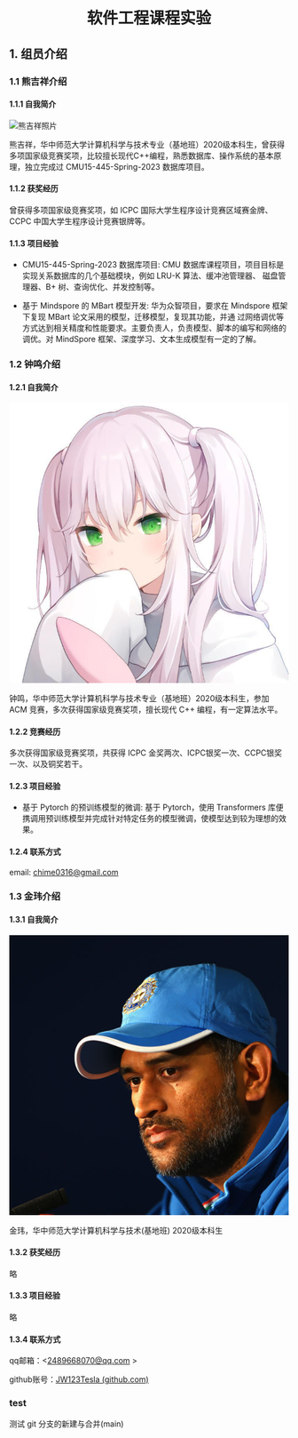 # <center> 软件工程课程实验 </center>

## 1. 组员介绍
### 1.1 熊吉祥介绍

#### 1.1.1 自我简介
![熊吉祥照片](./imgs/JixiangXiong.JPG)

熊吉祥，华中师范大学计算机科学与技术专业（基地班）2020级本科生，曾获得多项国家级竞赛奖项，比较擅长现代C++编程，熟悉数据库、操作系统的基本原理，独立完成过 CMU15-445-Spring-2023 数据库项目。

#### 1.1.2 获奖经历

曾获得多项国家级竞赛奖项，如 ICPC 国际大学生程序设计竞赛区域赛金牌、CCPC 中国大学生程序设计竞赛银牌等。

#### 1.1.3 项目经验

- CMU15-445-Spring-2023 数据库项目:
CMU 数据库课程项目，项目目标是实现关系数据库的几个基础模块，例如 LRU-K 算法、缓冲池管理器、
磁盘管理器、B+ 树、查询优化、并发控制等。

- 基于 Mindspore 的 MBart 模型开发:
华为众智项目，要求在 Mindspore 框架下复现 MBart 论文采用的模型，迁移模型，复现其功能，并通
过网络调优等方式达到相关精度和性能要求。主要负责人，负责模型、脚本的编写和网络的调优。对
MindSpore 框架、深度学习、文本生成模型有一定的了解。


### 1.2 钟鸣介绍

#### 1.2.1 自我简介
![钟鸣照片](./imgs/MingZhong.JPG)

钟鸣，华中师范大学计算机科学与技术专业（基地班）2020级本科生，参加 ACM 竞赛，多次获得国家级竞赛奖项，擅长现代 C++ 编程，有一定算法水平。

#### 1.2.2 竞赛经历

多次获得国家级竞赛奖项，共获得 ICPC 金奖两次、ICPC银奖一次、CCPC银奖一次、以及铜奖若干。

#### 1.2.3 项目经验

- 基于 Pytorch 的预训练模型的微调:
基于 Pytorch，使用 Transformers 库便携调用预训练模型并完成针对特定任务的模型微调，使模型达到较为理想的效果。

#### 1.2.4 联系方式

email: chime0316@gmail.com


### 1.3 金玮介绍

#### 1.3.1 自我简介
![金玮头像](./imgs/jw.jpg)

金玮，华中师范大学计算机科学与技术(基地班) 2020级本科生

#### 1.3.2 获奖经历

略

#### 1.3.3 项目经验

略

#### 1.3.4 联系方式

qq邮箱：<2489668070@qq.com >

github账号：[JW123Tesla (github.com)](https://github.com/JW123Tesla)

### test

测试 git 分支的新建与合并(main)
